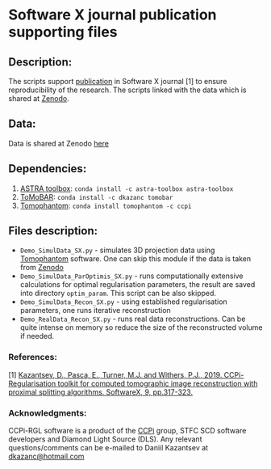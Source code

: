 # Software X journal publication supporting files

## Description:
The scripts support [publication](https://github.com/vais-ral/CCPi-Regularisation-Toolkit/blob/master/demos/SoftwareX_supp/paper/1-s2.0-S2352711018301912-main.pdf) in Software X journal [1] to ensure reproducibility of the research. The scripts linked with the data which is shared at [Zenodo](https://doi.org/10.5281/zenodo.2578893). 

## Data:
Data is shared at Zenodo [here](https://doi.org/10.5281/zenodo.2578893)

## Dependencies:
1. [ASTRA toolbox](https://github.com/astra-toolbox/astra-toolbox): `conda install -c astra-toolbox astra-toolbox`
2. [ToMoBAR](https://github.com/dkazanc/ToMoBAR): `conda install -c dkazanc tomobar`
3. [Tomophantom](https://github.com/dkazanc/TomoPhantom): `conda install tomophantom -c ccpi`

## Files description: 
- `Demo_SimulData_SX.py` - simulates 3D projection data using [Tomophantom](https://github.com/dkazanc/TomoPhantom) software. One can skip this module if the data is taken from [Zenodo](https://doi.org/10.5281/zenodo.2578893)
- `Demo_SimulData_ParOptimis_SX.py` - runs computationally extensive calculations for optimal regularisation parameters, the result are saved into directory `optim_param`. This script can be also skipped. 
- `Demo_SimulData_Recon_SX.py` - using established regularisation parameters, one runs iterative reconstruction
- `Demo_RealData_Recon_SX.py` - runs real data reconstructions. Can be quite intense on memory so reduce the size of the reconstructed volume if needed. 

### References:
[1] [Kazantsev, D., Pasca, E., Turner, M.J. and Withers, P.J., 2019. CCPi-Regularisation toolkit for computed tomographic image reconstruction with proximal splitting algorithms. SoftwareX, 9, pp.317-323.](https://www.sciencedirect.com/science/article/pii/S2352711018301912) 

### Acknowledgments:
CCPi-RGL software is a product of the [CCPi](https://www.ccpi.ac.uk/) group, STFC SCD software developers and Diamond Light Source (DLS). Any relevant questions/comments can be e-mailed to Daniil Kazantsev at dkazanc@hotmail.com

